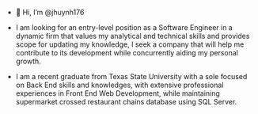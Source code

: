 - 👋 Hi, I’m @jhuynh176

- I am looking for an entry-level position as a Software Engineer in a dynamic firm that values my analytical and technical skills and provides scope for updating my knowledge, I seek a company that will help me contribute to its development while concurrently aiding my personal growth. 
- I am a recent graduate from Texas State University with a sole focused on Back End skills and knowledges, with extensive professional experiences in Front End Web Development, while maintaining supermarket crossed restaurant chains database using SQL Server. 

<!---
jhuynh176/jhuynh176 is a ✨ special ✨ repository because its `README.md` (this file) appears on your GitHub profile.
You can click the Preview link to take a look at your changes.
--->
